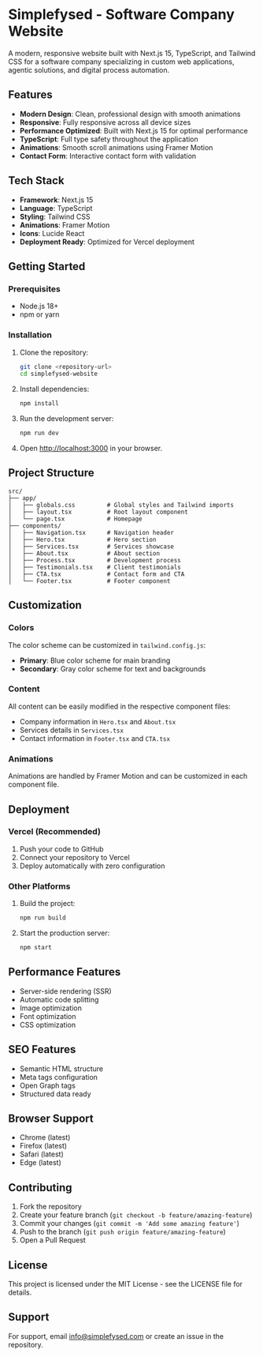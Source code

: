 # Simplefysed - Software Company Website

A modern, responsive website built with Next.js 15, TypeScript, and Tailwind CSS for a software company specializing in custom web applications, agentic solutions, and digital process automation.

## Features

- **Modern Design**: Clean, professional design with smooth animations
- **Responsive**: Fully responsive across all device sizes
- **Performance Optimized**: Built with Next.js 15 for optimal performance
- **TypeScript**: Full type safety throughout the application
- **Animations**: Smooth scroll animations using Framer Motion
- **Contact Form**: Interactive contact form with validation

## Tech Stack

- **Framework**: Next.js 15
- **Language**: TypeScript
- **Styling**: Tailwind CSS
- **Animations**: Framer Motion
- **Icons**: Lucide React
- **Deployment Ready**: Optimized for Vercel deployment

## Getting Started

### Prerequisites

- Node.js 18+ 
- npm or yarn

### Installation

1. Clone the repository:
   ```bash
   git clone <repository-url>
   cd simplefysed-website
   ```

2. Install dependencies:
   ```bash
   npm install
   ```

3. Run the development server:
   ```bash
   npm run dev
   ```

4. Open [http://localhost:3000](http://localhost:3000) in your browser.

## Project Structure

```
src/
├── app/
│   ├── globals.css         # Global styles and Tailwind imports
│   ├── layout.tsx          # Root layout component
│   └── page.tsx            # Homepage
├── components/
│   ├── Navigation.tsx      # Navigation header
│   ├── Hero.tsx            # Hero section
│   ├── Services.tsx        # Services showcase
│   ├── About.tsx           # About section
│   ├── Process.tsx         # Development process
│   ├── Testimonials.tsx    # Client testimonials
│   ├── CTA.tsx             # Contact form and CTA
│   └── Footer.tsx          # Footer component
```

## Customization

### Colors

The color scheme can be customized in `tailwind.config.js`:

- **Primary**: Blue color scheme for main branding
- **Secondary**: Gray color scheme for text and backgrounds

### Content

All content can be easily modified in the respective component files:

- Company information in `Hero.tsx` and `About.tsx`
- Services details in `Services.tsx`
- Contact information in `Footer.tsx` and `CTA.tsx`

### Animations

Animations are handled by Framer Motion and can be customized in each component file.

## Deployment

### Vercel (Recommended)

1. Push your code to GitHub
2. Connect your repository to Vercel
3. Deploy automatically with zero configuration

### Other Platforms

1. Build the project:
   ```bash
   npm run build
   ```

2. Start the production server:
   ```bash
   npm start
   ```

## Performance Features

- Server-side rendering (SSR)
- Automatic code splitting
- Image optimization
- Font optimization
- CSS optimization

## SEO Features

- Semantic HTML structure
- Meta tags configuration
- Open Graph tags
- Structured data ready

## Browser Support

- Chrome (latest)
- Firefox (latest)
- Safari (latest)
- Edge (latest)

## Contributing

1. Fork the repository
2. Create your feature branch (`git checkout -b feature/amazing-feature`)
3. Commit your changes (`git commit -m 'Add some amazing feature'`)
4. Push to the branch (`git push origin feature/amazing-feature`)
5. Open a Pull Request

## License

This project is licensed under the MIT License - see the LICENSE file for details.

## Support

For support, email info@simplefysed.com or create an issue in the repository.
